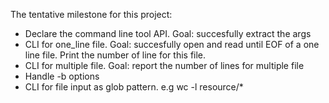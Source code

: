 The tentative milestone for this project: 
- Declare the command line tool API. Goal: succesfully extract the args 
- CLI for one_line file. Goal: succesfully open and read until EOF of a one line file. Print the number of line for this file.
- CLI for multiple file. Goal: report the number of lines for multiple file
- Handle -b options
- CLI for file input as glob pattern. e.g wc -l resource/*

